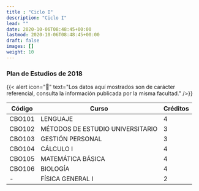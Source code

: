 ```yaml
---
title : "Ciclo I"
description: "Ciclo I"
lead: ""
date: 2020-10-06T08:48:45+00:00
lastmod: 2020-10-06T08:48:45+00:00
draft: false
images: []
weight: 10
---
```


### Plan de Estudios de 2018

{{< alert icon="🚨" text="Los datos aquí mostrados son de carácter referencial, consulta la información publicada por la misma facultad." />}}

| Código | Curso                            | Créditos |
| ------ | -------------------------------- | -------- |
| CBO101 | LENGUAJE                         | 4        |
| CBO102 | MÉTODOS DE ESTUDIO UNIVERSITARIO | 3        |
| CBO103 | GESTIÓN PERSONAL                 | 3        |
| CBO104 | CÁLCULO I                        | 4        |
| CBO105 | MATEMÁTICA BÁSICA                | 4        |
| CBO106 | BIOLOGÍA                         | 4        |
| \-     | FÍSICA GENERAL I                 | 2        |